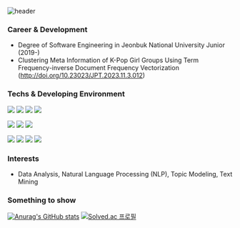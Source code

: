 ![header](https://capsule-render.vercel.app/api?type=slice&color=330099&height=200&text=Indigo_Coder&fontColor=FFFFFF&fontAlign=70&rotate=13&fontAlignY=25)  

### Career & Development
 - Degree of Software Engineering in Jeonbuk National University Junior (2019-)
 - Clustering Meta Information of K-Pop Girl Groups Using Term Frequency-inverse Document Frequency Vectorization (http://doi.org/10.23023/JPT.2023.11.3.012)

### Techs & Developing Environment
<a href="https://www.python.org" target="_blank"><img src="https://img.shields.io/badge/Python-3776AB?style=plastic&logo=Python&logoColor=FFFFFF"/></a>
<a href="https://www.python.org" target="_blank"><img src="https://img.shields.io/badge/sckitlearn-F7931E?style=plastic&logo=scikitlearn&logoColor=FFFFFF"/></a>
<a href="https://www.python.org" target="_blank"><img src="https://img.shields.io/badge/NumPy-013243?style=plastic&logo=numpy&logoColor=FFFFFF"/></a>
<a href="https://www.python.org" target="_blank"><img src="https://img.shields.io/badge/Pandas-150458?style=plastic&logo=pandas&logoColor=FFFFFF"/></a>

<a href="https://www.python.org" target="_blank"><img src="https://img.shields.io/badge/Flutter-02569B?style=plastic&logo=flutter&logoColor=FFFFFF"/></a>
<a href="https://www.python.org" target="_blank"><img src="https://img.shields.io/badge/Django-092E20?style=plastic&logo=django&logoColor=FFFFFF"/></a>
<a href="https://www.python.org" target="_blank"><img src="https://img.shields.io/badge/Json-000000?style=plastic&logo=json&logoColor=FFFFFF"/></a>

<a href="https://code.visualstudio.com/" target="_blank"><img src="https://img.shields.io/badge/VSCode-007ACC?style=plastic&logo=visualstudiocode&logoColor=FFFFFF"/></a>
<a href="https://code.visualstudio.com/" target="_blank"><img src="https://img.shields.io/badge/Colab-F9AB00?style=plastic&logo=googlecolab&logoColor=FFFFFF"/></a>
<a href="https://code.visualstudio.com/" target="_blank"><img src="https://img.shields.io/badge/Jupyter-F37626?style=plastic&logo=jupyter&logoColor=FFFFFF"/></a>
<a href="https://code.visualstudio.com/" target="_blank"><img src="https://img.shields.io/badge/Ubuntu-E95420?style=plastic&logo=ubuntu&logoColor=FFFFFF"/></a>

### Interests
 - Data Analysis, Natural Language Processing (NLP), Topic Modeling, Text Mining

### Something to show

[![Anurag's GitHub stats](https://github-readme-stats.vercel.app/api?username=Indigo-Coder-github)](https://github.com/anuraghazra/github-readme-stats)
[![Solved.ac
프로필](http://mazassumnida.wtf/api/v2/generate_badge?boj=hjs4011)](https://solved.ac/hjs4011)
